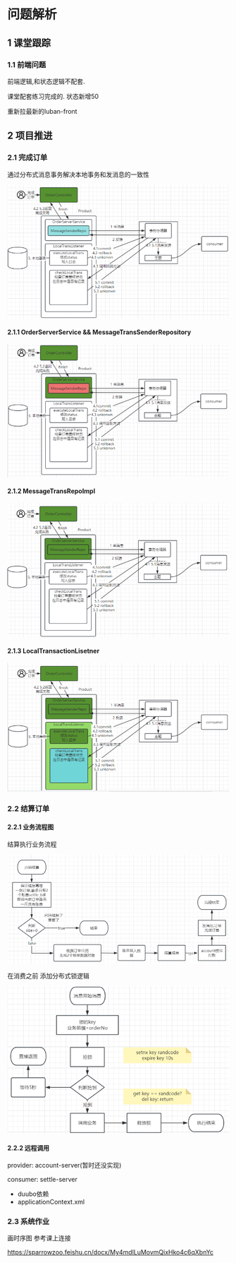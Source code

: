 # 问题解析

## 1 课堂跟踪

### 1.1 前端问题

前端逻辑,和状态逻辑不配套.

课堂配套练习完成的. 状态新增50

重新拉最新的luban-front

## 2 项目推进

### 2.1 完成订单

通过分布式消息事务解决本地事务和发消息的一致性

![image-20230803102626144](assets/image-20230803102626144.png)

#### 2.1.1 OrderServerService && MessageTransSenderRepository

![image-20230803104528115](assets/image-20230803104528115.png)

#### 2.1.2 MessageTransRepoImpl

![image-20230803104551862](assets/image-20230803104551862.png)

#### 2.1.3 LocalTransactionLisetner

![image-20230803115955103](assets/image-20230803115955103.png)

### 2.2 结算订单

#### 2.2.1 业务流程图

结算执行业务流程

![image-20230803142744360](assets/image-20230803142744360.png)

在消费之前 添加分布式锁逻辑

![image-20230803143717688](assets/image-20230803143717688.png)

#### 2.2.2 远程调用

provider: account-server(暂时还没实现)

consumer: settle-server

- duubo依赖
- applicationContext.xml

### 2.3 系统作业

画时序图 参考课上连接

https://sparrowzoo.feishu.cn/docx/My4mdlLuMovmQixHko4c6qXbnYc